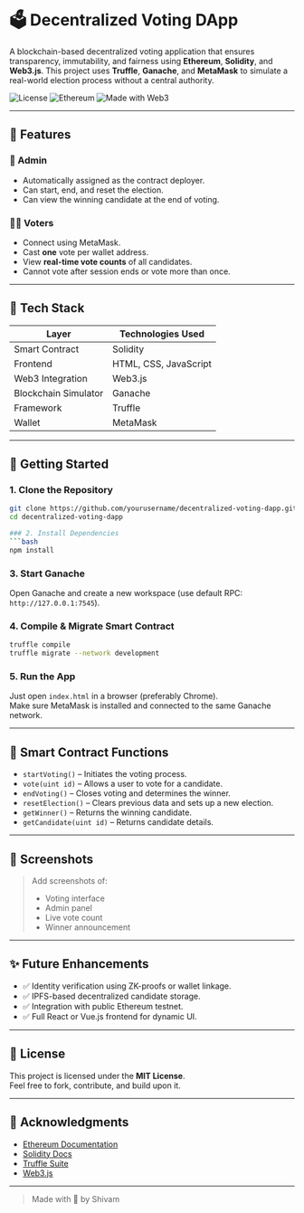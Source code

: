 # 🗳️ Decentralized Voting DApp

A blockchain-based decentralized voting application that ensures transparency, immutability, and fairness using **Ethereum**, **Solidity**, and **Web3.js**. This project uses **Truffle**, **Ganache**, and **MetaMask** to simulate a real-world election process without a central authority.

![License](https://img.shields.io/badge/license-MIT-green)
![Ethereum](https://img.shields.io/badge/built%20with-Ethereum-blue)
![Made with Web3](https://img.shields.io/badge/Web3.js-Ethereum-orange)

---

## 📌 Features

### 👑 Admin
- Automatically assigned as the contract deployer.
- Can start, end, and reset the election.
- Can view the winning candidate at the end of voting.

### 🧑‍💻 Voters
- Connect using MetaMask.
- Cast **one** vote per wallet address.
- View **real-time vote counts** of all candidates.
- Cannot vote after session ends or vote more than once.

---

## 🔧 Tech Stack

| Layer        | Technologies Used                       |
|--------------|------------------------------------------|
| Smart Contract | Solidity                                |
| Frontend     | HTML, CSS, JavaScript                   |
| Web3 Integration | Web3.js                               |
| Blockchain Simulator | Ganache                         |
| Framework    | Truffle                                 |
| Wallet       | MetaMask                                |

---

## 🚀 Getting Started

### 1. Clone the Repository
```bash
git clone https://github.com/yourusername/decentralized-voting-dapp.git
cd decentralized-voting-dapp

### 2. Install Dependencies
```bash
npm install
```

### 3. Start Ganache  
Open Ganache and create a new workspace (use default RPC: `http://127.0.0.1:7545`).

### 4. Compile & Migrate Smart Contract
```bash
truffle compile
truffle migrate --network development
```

### 5. Run the App
Just open `index.html` in a browser (preferably Chrome).  
Make sure MetaMask is installed and connected to the same Ganache network.

---

## 🧠 Smart Contract Functions

- `startVoting()` – Initiates the voting process.
- `vote(uint id)` – Allows a user to vote for a candidate.
- `endVoting()` – Closes voting and determines the winner.
- `resetElection()` – Clears previous data and sets up a new election.
- `getWinner()` – Returns the winning candidate.
- `getCandidate(uint id)` – Returns candidate details.

---

## 📸 Screenshots

> Add screenshots of:
> - Voting interface
> - Admin panel
> - Live vote count
> - Winner announcement

---

## ✨ Future Enhancements

- ✅ Identity verification using ZK-proofs or wallet linkage.
- ✅ IPFS-based decentralized candidate storage.
- ✅ Integration with public Ethereum testnet.
- ✅ Full React or Vue.js frontend for dynamic UI.

---

## 📜 License

This project is licensed under the **MIT License**.  
Feel free to fork, contribute, and build upon it.

---

## 🙌 Acknowledgments

- [Ethereum Documentation](https://ethereum.org)
- [Solidity Docs](https://docs.soliditylang.org)
- [Truffle Suite](https://trufflesuite.com/)
- [Web3.js](https://web3js.readthedocs.io/)

---

> Made with 💙 by Shivam
```
